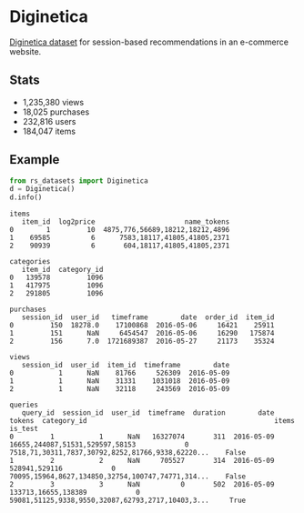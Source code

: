 # Diginetica

[Diginetica dataset](https://competitions.codalab.org/competitions/11161#learn_the_details-data2) 
for session-based recommendations in an e-commerce website.


## Stats
- 1,235,380 views
- 18,025 purchases
- 232,816 users
- 184,047 items


## Example

```python
from rs_datasets import Diginetica
d = Diginetica()
d.info()
```
```text
items
   item_id  log2price                      name_tokens
0        1         10  4875,776,56689,18212,18212,4896
1    69585          6      7583,18117,41805,41805,2371
2    90939          6       604,18117,41805,41805,2371

categories
   item_id  category_id
0   139578         1096
1   417975         1096
2   291805         1096

purchases
   session_id  user_id   timeframe        date  order_id  item_id
0         150  18278.0    17100868  2016-05-06     16421    25911
1         151      NaN     6454547  2016-05-06     16290   175874
2         156      7.0  1721689387  2016-05-27     21173    35324

views
   session_id  user_id  item_id  timeframe        date
0           1      NaN    81766     526309  2016-05-09
1           1      NaN    31331    1031018  2016-05-09
2           1      NaN    32118     243569  2016-05-09

queries
   query_id  session_id  user_id  timeframe  duration        date                           tokens  category_id                                              items  is_test
0         1           1      NaN   16327074       311  2016-05-09  16655,244087,51531,529597,58153            0  7518,71,30311,7837,30792,8252,81766,9338,62220...    False
1         2           2      NaN     705527       314  2016-05-09                    528941,529116            0  70095,15964,8627,134850,32754,100747,74771,314...    False
2         3           3      NaN          0       502  2016-05-09              133713,16655,138389            0  59081,51125,9338,9550,32087,62793,2717,10403,3...     True
```
